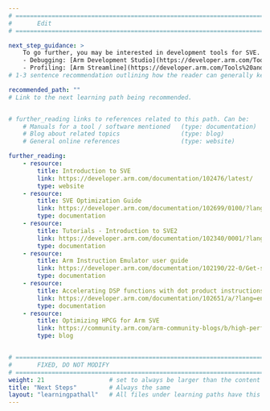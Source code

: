 ```yaml
---
# ================================================================================
#       Edit
# ================================================================================

next_step_guidance: >
    To go further, you may be interested in development tools for SVE. 
    - Debugging: [Arm Development Studio](https://developer.arm.com/Tools%20and%20Software/Arm%20Development%20Studio) or [Arm DDT, part of Arm Forge](https://developer.arm.com/Tools%20and%20Software/Arm%20Forge)
    - Profiling: [Arm Streamline](https://developer.arm.com/Tools%20and%20Software/Streamline%20Performance%20Analyzer) or [Arm MAP, part of Arm Forge](https://developer.arm.com/Tools%20and%20Software/Arm%20Forge)
# 1-3 sentence recommendation outlining how the reader can generally keep learning about these topics, and a specific explanation of why the next step is being recommended.

recommended_path: ""
# Link to the next learning path being recommended.


# further_reading links to references related to this path. Can be:
    # Manuals for a tool / software mentioned   (type: documentation)
    # Blog about related topics                 (type: blog)
    # General online references                 (type: website) 

further_reading:
    - resource:
        title: Introduction to SVE
        link: https://developer.arm.com/documentation/102476/latest/
        type: website
    - resource:
        title: SVE Optimization Guide
        link: https://developer.arm.com/documentation/102699/0100/?lang=en
        type: documentation
    - resource:
        title: Tutorials - Introduction to SVE2
        link: https://developer.arm.com/documentation/102340/0001/?lang=en
        type: documentation
    - resource:
        title: Arm Instruction Emulator user guide
        link: https://developer.arm.com/documentation/102190/22-0/Get-started/Get-started-with-Arm-Instruction-Emulator
        type: documentation
    - resource:
        title: Accelerating DSP functions with dot product instructions
        link: https://developer.arm.com/documentation/102651/a/?lang=en
        type: documentation
    - resource:
        title: Optimizing HPCG for Arm SVE
        link: https://community.arm.com/arm-community-blogs/b/high-performance-computing-blog/posts/optimizing-hpcg-for-arm-sve
        type: blog


# ================================================================================
#       FIXED, DO NOT MODIFY
# ================================================================================
weight: 21                  # set to always be larger than the content in this path, and one more than 'review'
title: "Next Steps"         # Always the same
layout: "learningpathall"   # All files under learning paths have this same wrapper
---
```

